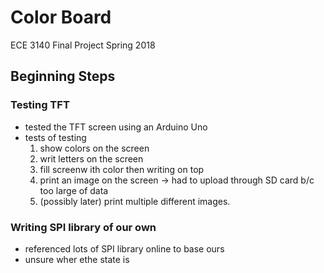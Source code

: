 # Color Board 
ECE 3140 Final Project Spring 2018

## Beginning Steps
### Testing TFT
- tested the TFT screen using an Arduino Uno
- tests of testing
  1. show colors on the screen
  2. writ letters on the screen
  3. fill screenw ith color then writing on top
  4. print an image on the screen
     -> had to upload through SD card b/c too large of data
  5. (possibly later) print multiple different images. 
  
### Writing SPI library of our own
- referenced lots of SPI library online to base ours
- unsure wher ethe state is
    
  

